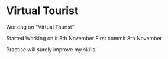 # Virtual Tourist

Working on "Virtual Tourist" 

Started Working on it 8th November 
First commit
 8th November 




Practise will surely improve my skills.

